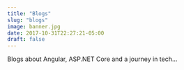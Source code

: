 ```yaml
---
title: "Blogs"
slug: "blogs"
image: banner.jpg
date: 2017-10-31T22:27:21-05:00
draft: false
---
```


Blogs about Angular, ASP.NET Core and a journey in tech...